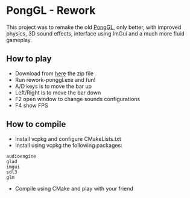 # PongGL - Rework
This project was to remake the old [PongGL](https://github.com/Darkx32/PongGL), only better, with improved physics, 3D sound effects, interface using ImGui and a much more fluid gameplay.

## How to play
* Download from [here](https://github.com/Darkx32/PongGL-Rework/releases/tag/v1.0) the zip file
* Run rework-ponggl.exe and fun!
* A/D keys is to move the bar up
* Left/Right is to move the bar down
* F2 open window to change sounds configurations
* F4 show FPS

## How to compile
* Install vcpkg and configure CMakeLists.txt
* Install using vcpkg the following packages:
```
audioengine
glad
imgui
sdl3
glm
```
* Compile using CMake and play with your friend
